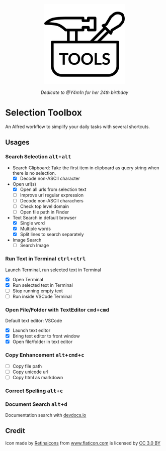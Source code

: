 <p align="center">
  <img src="icon.png">
<p align="center"><i>Dedicate to @Y4m1n for her 24th birthday</i><p>
</p>

# Selection Toolbox
An Alfred workflow to simplify your daily tasks with several shortcuts.

## Usages
### Search Selection <kbd>alt</kbd>+<kbd>alt</kbd>
- Search Clipboard: Take the first item in clipboard as query string when there is no selection.
  - [x] Decode non-ASCII character
- Open url(s)
  - [x] Open all urls from selection text
  - [ ] Improve url regular expression
  - [ ] Decode non-ASCII charachers
  - [ ] Check top level domain
  - [ ] Open file path in Finder
- Text Search in default browser
  - [x] Single word
  - [x] Multiple words
  - [x] Split lines to search separately
- Image Search
  - [ ] Search Image

### Run Text in Terminal <kbd>ctrl</kbd>+<kbd>ctrl</kbd>
 Launch Terminal, run selected text in Terminal
  - [x] Open Terminal
  - [x] Run selected text in Terminal
  - [ ] Stop running empty text
  - [ ] Run inside VSCode Terminal

### Open File/Folder with TextEditor <kbd>cmd</kbd>+<kbd>cmd</kbd>
Default text editor: VSCode
  - [x] Launch text editor
  - [x] Bring text editor to front window
  - [x] Open file/folder in text editor 

### Copy Enhancement <kbd>alt</kbd>+<kbd>cmd</kbd>+<kbd>c</kbd>
- [ ] Copy file path
- [ ] Copy unicode url
- [ ] Copy html as markdown

### Correct Spelling <kbd>alt</kbd>+<kbd>c</kbd>
### Document Search <kbd>alt</kbd>+<kbd>d</kbd>
 Documentation search with [devdocs.io](https://devdocs.io/)

## Credit
<div>Icon made by <a href="https://www.flaticon.com/authors/retinaicons" title="Retinaicons">Retinaicons</a> from <a href="https://www.flaticon.com/" 			    title="Flaticon">www.flaticon.com</a> is licensed by <a href="http://creativecommons.org/licenses/by/3.0/" title="Creative Commons BY 3.0" target="_blank">CC 3.0 BY</a></div>
